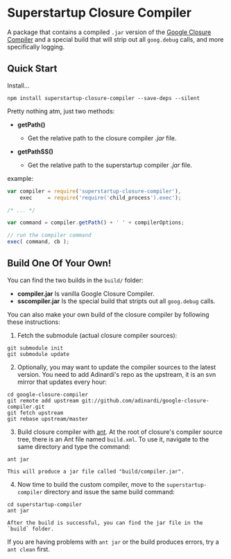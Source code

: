 # Superstartup Closure Compiler

A package that contains a compiled `.jar` version of the [Google Closure Compiler](https://developers.google.com/closure/compiler/) and a special build that will strip out all `goog.debug` calls, and more specifically logging.

## Quick Start

Install...
```shell
npm install superstartup-closure-compiler --save-deps --silent
```

Pretty nothing atm, just two methods:

* **getPath()**
  - Get the relative path to the closure compiler *.jar* file.

* **getPathSS()**
  - Get the relative path to the superstartup compiler *.jar* file.

example:
```js
var compiler = require('superstartup-closure-compiler'),
    exec     = require('require('child_process').exec');

/* ... */

var command = compiler.getPath() + ' ' + compilerOptions;

// run the compiler command
exec( command, cb );

```

## Build One Of Your Own!

You can find the two builds in the `build/` folder:

* **compiler.jar** Is vanilla Google Closure Compiler.
* **sscompiler.jar** Is the special build that stripts out all `goog.debug` calls.

You can also make your own build of the closure compiler by following these instructions:

1. Fetch the submodule (actual closure compiler sources):
```shell
git submodule init
git submodule update
```

2. Optionally, you may want to update the compiler sources to the latest version. You need to add Adinardi's repo as the upstream, it is an svn mirror that updates every hour:
```shell
cd google-closure-compiler
git remote add upstream git://github.com/adinardi/google-closure-compiler.git
git fetch upstream
git rebase upstream/master
```

3. Build closure compiler with [ant](http://ant.apache.org/). At the root of closure's compiler source tree, there is an Ant file named `build.xml`. To use it, navigate to the same directory and type the command:
```shell
ant jar
```

    This will produce a jar file called "build/compiler.jar".

4. Now time to build the custom compiler, move to the `superstartup-compiler` directory and issue the same build command:
```shell
cd superstartup-compiler
ant jar
```

    After the build is successful, you can find the jar file in the `build` folder.

If you are having problems with `ant jar` or the build produces errors, try a `ant clean` first.

